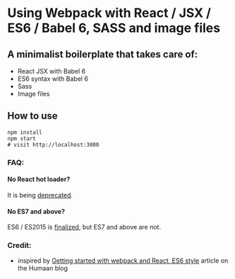 # Using Webpack with React / JSX / ES6 / Babel 6, SASS and image files

## A minimalist boilerplate that takes care of:
- React JSX with Babel 6
- ES6 syntax with Babel 6
- Sass
- Image files

## How to use
```
npm install
npm start
# visit http://localhost:3000
```

### FAQ:
#### No React hot loader?
It is being [deprecated](https://github.com/gaearon/react-hot-loader).

#### No ES7 and above?
ES6 / ES2015 is [finalized](http://www.ecma-international.org/publications/standards/Ecma-262.htm), but ES7 and above are not.

### Credit:
- inspired by [Getting started with webpack and React, ES6 style](http://humaan.com/getting-started-with-webpack-and-react-es6-style/) article on the Humaan blog
